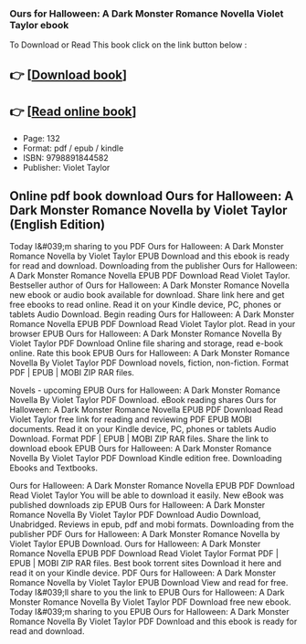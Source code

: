 ### Ours for Halloween: A Dark Monster Romance Novella Violet Taylor ebook

To Download or Read This book click on the link button below :

## 👉  [**[Download book](http://get-pdfs.com/download.php?group=book&from=github.com&id=687602&lnk=1079 "Download book")**]

## 👉  [**[Read online book](http://get-pdfs.com/download.php?group=book&from=github.com&id=687602&lnk=1079 "Read online book")**]


* Page: 132
* Format: pdf / epub / kindle
* ISBN: 9798891844582
* Publisher: Violet Taylor



## Online pdf book download Ours for Halloween: A Dark Monster Romance Novella  by Violet Taylor (English Edition)


Today I&amp;#039;m sharing to you PDF Ours for Halloween: A Dark Monster Romance Novella by Violet Taylor EPUB Download and this ebook is ready for read and download. Downloading from the publisher Ours for Halloween: A Dark Monster Romance Novella EPUB PDF Download Read Violet Taylor. Bestseller author of Ours for Halloween: A Dark Monster Romance Novella new ebook or audio book available for download. Share link here and get free ebooks to read online. Read it on your Kindle device, PC, phones or tablets Audio Download. Begin reading Ours for Halloween: A Dark Monster Romance Novella EPUB PDF Download Read Violet Taylor plot. Read in your browser EPUB Ours for Halloween: A Dark Monster Romance Novella By Violet Taylor PDF Download Online file sharing and storage, read e-book online. Rate this book EPUB Ours for Halloween: A Dark Monster Romance Novella By Violet Taylor PDF Download novels, fiction, non-fiction. Format PDF | EPUB | MOBI ZIP RAR files.

Novels - upcoming EPUB Ours for Halloween: A Dark Monster Romance Novella By Violet Taylor PDF Download. eBook reading shares Ours for Halloween: A Dark Monster Romance Novella EPUB PDF Download Read Violet Taylor free link for reading and reviewing PDF EPUB MOBI documents. Read it on your Kindle device, PC, phones or tablets Audio Download. Format PDF | EPUB | MOBI ZIP RAR files. Share the link to download ebook EPUB Ours for Halloween: A Dark Monster Romance Novella By Violet Taylor PDF Download Kindle edition free. Downloading Ebooks and Textbooks.

Ours for Halloween: A Dark Monster Romance Novella EPUB PDF Download Read Violet Taylor You will be able to download it easily. New eBook was published downloads zip EPUB Ours for Halloween: A Dark Monster Romance Novella By Violet Taylor PDF Download Audio Download, Unabridged. Reviews in epub, pdf and mobi formats. Downloading from the publisher PDF Ours for Halloween: A Dark Monster Romance Novella by Violet Taylor EPUB Download. Ours for Halloween: A Dark Monster Romance Novella EPUB PDF Download Read Violet Taylor Format PDF | EPUB | MOBI ZIP RAR files. Best book torrent sites Download it here and read it on your Kindle device. PDF Ours for Halloween: A Dark Monster Romance Novella by Violet Taylor EPUB Download View and read for free. Today I&amp;#039;ll share to you the link to EPUB Ours for Halloween: A Dark Monster Romance Novella By Violet Taylor PDF Download free new ebook. Today I&amp;#039;m sharing to you EPUB Ours for Halloween: A Dark Monster Romance Novella By Violet Taylor PDF Download and this ebook is ready for read and download.





